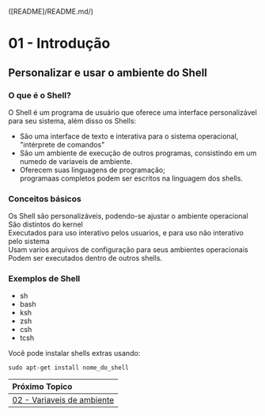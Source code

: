 ([README]/README.md/)

# 01 - Introdução
## Personalizar e usar o ambiente do Shell

### O que é o Shell?

O Shell é um programa de usuário que oferece uma interface personalizável para seu sistema, além disso os Shells:
- São uma interface de texto e interativa para o sistema operacional, "intérprete de comandos"
- São um ambiente de execução de outros programas, consistindo em um numedo de variaveis de ambiente.
- Oferecem suas linguagens de programação;  
programaas completos podem ser escritos na linguagem dos shells.

### Conceitos básicos

Os Shell são personalizáveis, podendo-se ajustar o ambiente operacional  
São distintos do kernel  
Executados para uso interativo pelos usuarios, e para uso não interativo pelo sistema  
Usam varios arquivos de configuração para seus ambientes operacionais  
Podem ser executados dentro de outros shells.

### Exemplos de Shell

- sh  
- bash  
- ksh  
- zsh  
- csh  
- tcsh  


Você pode instalar shells extras usando:  

`sudo apt-get install nome_do_shell`


|Próximo Topico|
|:---|
|[02 - Variaveis de ambiente](Variaveis_de_ambiente.md)|
